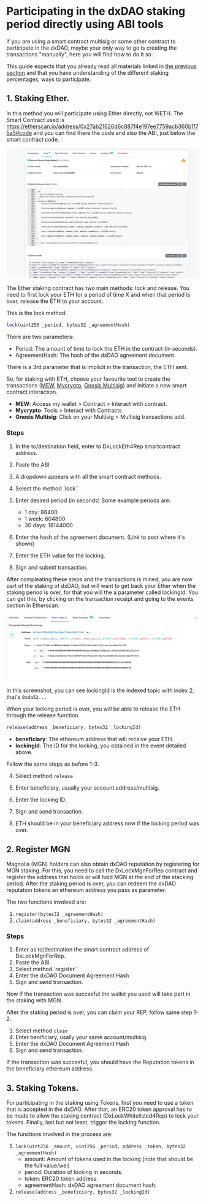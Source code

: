 # Participating in the dxDAO staking period directly using ABI tools

If you are using a smart contract multisig or some other contract to participate in the dxDAO, maybe your only way to go is creating the transactions "manually", here you will find how to do it so.

This guide expects that you already read all materials linked in [the previous section](dxDAO) and that you have understanding of the different staking percentages, ways to participate.

## 1. Staking Ether.
In this method you will participate using Ether directly, not WETH.
The Smart Contract used is https://etherscan.io/address/0x27ab21626d6c887f4e197ee7759acb360b1f75a5#code and you can find there the code and also the ABI, just below the smart contract code.

![Open Protocol](./_static/copy-abi.png)

The Ether staking contract has two main methods: lock and release. You need to first lock your ETH for a period of time X and when that period is over, release the ETH to your account.

This is the lock method: 
```js
lock(uint256 _period, bytes32 _agreementHash)
```
There are two parameters:
* Period: The amount of time to lock the ETH in the contract (in seconds).
* AgreementHash: The hash of the dxDAO agreement document.

There is a 3rd parameter that is implicit in the transaction, the ETH sent.

So, for staking with ETH, choose your favourite tool to create the transactions ([MEW](https://www.myetherwallet.com/), [Mycrypto](https://mycrypto.com/), [Gnosis Multisig](https://wallet.gnosis.pm/#/wallets)) and initiate a new smart contract interaction.

* **MEW**: Access my wallet > Contract > Interact with contract.
* **Mycrypto**: Tools > Interact with Contracts 
* **Gnosis Multisig**: Click on your Multisig > Multisig transactions add.

### Steps
1. In the to/destination field, enter to DxLockEth4Rep smartcontract address.

2. Paste the ABI

3. A dropdown appears with all the smart contract methods.

4. Select the method `lock``

5. Enter desired period (in seconds)
Some example periods are:
   * 1 day: 86400
   * 1 week: 604800
   * 30 days: 18144000
6. Enter the hash of the agreement document. (Link to post where it's shown)

7. Enter the ETH value for the locking.

8. Sign and submit transaction.

After compleating these steps and the transactions is mined, you are now part of the staking of dxDAO, but will want to get back your Ether when the staking period is over, for that you will the a parameter called lockingId. You can get this, by clicking on the transaction receipt and going to the events section in Etherscan. 

![Open Protocol](./_static/event-lockingid.png)

In this screenshot, you can see lockingId is the indexed topic with index 2, that's `0xda52...`

When your locking period is over, you will be able to release the ETH through the release function.
```js
release(address _beneficiary, bytes32 _lockingId)
```
* **beneficiary**: The ethereum address that will receive your ETH.
* **lockingId**: The ID for the locking, you obtained in the event detailed above.


Follow the same steps as before 1-3.

4. Select method `release`

5. Enter beneficiary, usually your account address/multisig.

6. Enter the locking ID.

7. Sign and send transaction.

8. ETH should be in your beneficiary address now if the locking period was over.

## 2. Register MGN
Magnolia (MGN) holders can also obtain dxDAO reputation by registering for MGN staking. For this, you need to call the DxLockMgnForRep contract and register the address that holds or will hold MGN at the end of the stacking period. After the staking period is over, you can redeem the dxDAO reputation tokens an ethereum address you pass as parameter.

The two functions involved are:
1. `register(bytes32 _agreementHash)`
2. `claim(address _beneficiary, bytes32 _agreementHash)`

### Steps
1. Enter as to/destination the smart contract address of DxLockMgnForRep.
2. Paste the ABI.
3. Select method `register``
4. Enter the dxDAO Document Agreement Hash
5. Sign and send transaction.

Now if the transaction was succesful the wallet you used will take part in the staking with MGN.

After the staking period is over, you can claim your REP, follow same step 1-2.

3. Select method `claim`
4. Enter benificiary, usally your same account/multisig.
5. Enter the dxDAO Document Agreement Hash
6. Sign and send transaction.

If the transaction was succesful, you should have the Reputation tokens in the beneficiary ethereum address.

## 3. Staking Tokens.
For participating in the staking using Tokens, first you need to use a token that is accepted in the dxDAO. After that, an ERC20 token approval has to be made to allow the staking contract (DxLockWhitelisted4Rep) to lock your tokens. Finally, last but not least, trigger the locking function. 

The functions involved in the process are:
1. `lock(uint256 _amount, uint256 _period, address _token, bytes32 _agreementHash)`
    * amount: Amount of tokens used in the locking (note that should be the full value/wei)
    * period: Duration of locking in seconds.
    * token: ERC20 token address.
    * agreementHash: dxDAO agreement document hash.
2. `release(address _beneficiary, bytes32 _lockingId)`